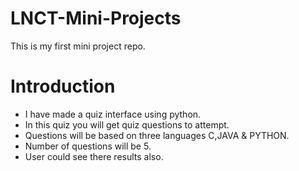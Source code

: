 # LNCT-Mini-Projects
This is my first mini project repo.

# Introduction
- I have made a quiz interface using python. 
- In this quiz you will get quiz questions to attempt.
- Questions will be based on three languages C,JAVA & PYTHON.
- Number of questions will be 5.
- User could see there results also.
